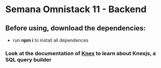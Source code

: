 # Semana Omnistack 11 - Backend

## Before using, download the dependencies:
* run **npm i** to install all dependences
### Look at the documentation of [Knex](http://knexjs.org/) to learn about Knexjs, a SQL query builder

